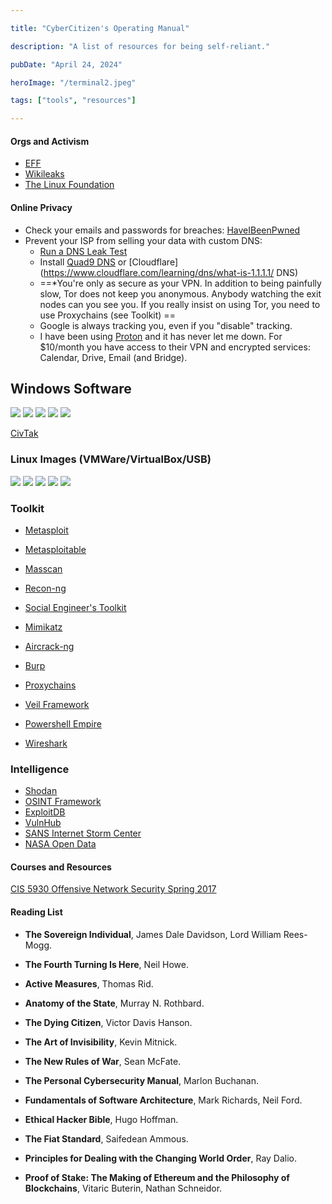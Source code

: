 ```yaml
---

title: "CyberCitizen's Operating Manual"

description: "A list of resources for being self-reliant."

pubDate: "April 24, 2024"

heroImage: "/terminal2.jpeg"

tags: ["tools", "resources"]

---
```


#### Orgs and Activism
- [EFF](https://www.eff.org)
- [Wikileaks](https://www.wikileaks.org)
- [The Linux Foundation](https://linuxfoundation.org)

#### Online Privacy
- Check your emails and passwords for breaches: [HaveIBeenPwned](https://haveibeenpwned.com/)
- Prevent your ISP from selling your data with custom DNS:
	- [Run a DNS Leak Test](https://www.dnsleaktest.com)
	- Install [Quad9 DNS](https://on.quad9.net) or [Cloudflare](https://www.cloudflare.com/learning/dns/what-is-1.1.1.1/ DNS)
  * ==*You're only as secure as your VPN. In addition to being painfully slow, Tor does not keep you anonymous. Anybody watching the exit nodes can you see you. If you really insist on using Tor, you need to use Proxychains (see Toolkit) ==
  * Google is always tracking you, even if you "disable" tracking.
  * I have been using [Proton](https://proton.me) and it has never let me down. For $10/month you have access to their VPN and encrypted services: Calendar, Drive, Email (and Bridge).
## Windows Software
<a href="https://learn.microsoft.com/en-us/powershell/"><img src="https://img.shields.io/badge/powershell-5391FE?style=for-the-badge&logo=powershell&logoColor=white"></a>
<a href="https://git-scm.com/downloads"><img src="https://img.shields.io/badge/GIT-E44C30?style=for-the-badge&logo=git&logoColor=white"></a>
<a href="https://www.postman.com/downloads/"><img src="https://img.shields.io/badge/Postman-FF6C37?style=for-the-badge&logo=Postman&logoColor=white"></a>
<a href="https://www.vmware.com/products/workstation-player/"><img src="https://img.shields.io/badge/VMware-231f20?style=for-the-badge&logo=VMware&logoColor=white"></a>
<a href="https://www.virtualbox.org/wiki/Downloads"><img src="https://img.shields.io/badge/VirtualBox-21416b?style=for-the-badge&logo=VirtualBox&logoColor=white"></a>

[CivTak](https://www.civtak.org/2020/09/23/wintak-is-publicly-available/)

### Linux Images (VMWare/VirtualBox/USB)
<a href="https://kali.org"><img src="https://img.shields.io/badge/Kali_Linux-557C94?style=for-the-badge&logo=kali-linux&logoColor=white"></a>
<a href="https://blackarch.org/downloads.html"><img src="https://img.shields.io/badge/BlackArch-000000?style=for-the-badge&logo=arch-linux&logoColor=white"></a>
<a href="https://www.debian.org/download"><img src="https://img.shields.io/badge/Debian-A81D33?style=for-the-badge&logo=debian&logoColor=white"></a>
<a href="https://ubuntu.com/download"><img src="https://img.shields.io/badge/Ubuntu-E95420?style=for-the-badge&logo=ubuntu&logoColor=white"></a>
<a href="https://archlinux.org/download/"><img src="https://img.shields.io/badge/Arch_Linux-1793D1?style=for-the-badge&logo=arch-linux&logoColor=white"></a>
### Toolkit

  

- [Metasploit](https://github.com/rapid7/metasploit-framework)

- [Metasploitable](https://github.com/rapid7/metasploitable3)

- [Masscan](https://github.com/robertdavidgraham/masscan)

- [Recon-ng](https://github.com/lanmaster53/recon-ng)

- [Social Engineer's Toolkit](https://github.com/trustedsec/social-engineer-toolkit)

- [Mimikatz](https://github.com/ParrotSec/mimikatz)

- [Aircrack-ng](https://github.com/aircrack-ng/aircrack-ng)

- [Burp](https://portswigger.net/burp)

- [Proxychains](https://github.com/haad/proxychains)

- [Veil Framework](https://github.com/Veil-Framework)

- [Powershell Empire](https://github.com/EmpireProject/Empire)

- [Wireshark](https://)

### Intelligence 
- [Shodan](https://www.shodan.io)
- [OSINT Framework](https://osintframework.com/)
- [ExploitDB](https://www.exploit-db.com/)
- [VulnHub](https://www.vulnhub.com/)
- [SANS Internet Storm Center](https://isc.sans.edu)
- [NASA Open Data](https://data.nasa.gov)
#### Courses and Resources
[CIS 5930 Offensive Network Security Spring 2017](https://www.cs.fsu.edu/~liux/courses/offensivenetsec/index.html)

#### Reading List
- **The Sovereign Individual**, James Dale Davidson, Lord William Rees-Mogg.

- **The Fourth Turning Is Here**, Neil Howe.

- **Active Measures**, Thomas Rid.

- **Anatomy of the State**, Murray N. Rothbard.

- **The Dying Citizen**, Victor Davis Hanson.

- **The Art of Invisibility**, Kevin Mitnick.

- **The New Rules of War**, Sean McFate.

- **The Personal Cybersecurity Manual**, Marlon Buchanan.

- **Fundamentals of Software Architecture**, Mark Richards, Neil Ford.

- **Ethical Hacker Bible**, Hugo Hoffman.

- **The Fiat Standard**, Saifedean Ammous.

- **Principles for Dealing with the Changing World Order**, Ray Dalio.

- **Proof of Stake: The Making of Ethereum and the Philosophy of Blockchains**, Vitaric Buterin, Nathan Schneidor.

  

